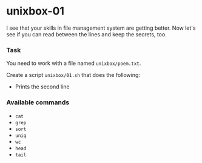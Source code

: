 # unixbox-01

<p data-story-username="aberonshin">I see that your skills in file management system are getting better.
Now let's see if you can read between the lines and keep the secrets, too.</p>

### Task

You need to work with a file named `unixbox/poem.txt`.

Create a script `unixbox/01.sh` that does the following:

- Prints the second line

### Available commands

* `cat`
* `grep`
* `sort`
* `uniq`
* `wc`
* `head`
* `tail`

